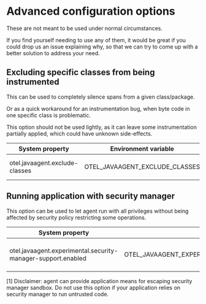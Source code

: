 # Advanced configuration options

These are not meant to be used under normal circumstances.

If you find yourself needing to use any of them, it would be great if you could drop us an issue
explaining why, so that we can try to come up with a better solution to address your need.

## Excluding specific classes from being instrumented

This can be used to completely silence spans from a given class/package.

Or as a quick workaround for an instrumentation bug, when byte code in one specific class is problematic.

This option should not be used lightly, as it can leave some instrumentation partially applied,
which could have unknown side-effects.

| System property                | Environment variable           | Purpose                                                                                           |
|--------------------------------|--------------------------------|---------------------------------------------------------------------------------------------------|
| otel.javaagent.exclude-classes | OTEL_JAVAAGENT_EXCLUDE_CLASSES | Suppresses all instrumentation for specific classes, format is "my.package.MyClass,my.package2.*" |

## Running application with security manager

This option can be used to let agent run with all privileges without being affected by security policy restricting some operations.

| System property                                              | Environment variable                                         | Purpose                               |
|--------------------------------------------------------------|--------------------------------------------------------------|---------------------------------------|
| otel.javaagent.experimental.security-manager-support.enabled | OTEL_JAVAAGENT_EXPERIMENTAL_SECURITY_MANAGER_SUPPORT_ENABLED | Grant all privileges to agent code[1] |

[1] Disclaimer: agent can provide application means for escaping security manager sandbox. Do not use
this option if your application relies on security manager to run untrusted code.
